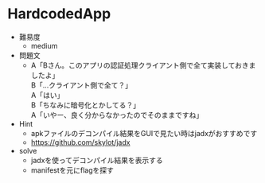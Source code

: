 # HardcodedApp
- 難易度
  - medium
- 問題文
  - A「Bさん。このアプリの認証処理クライアント側で全て実装しておきましたよ」<br>
  B「...クライアント側で全て？」<br>
  A「はい」<br>
  B「ちなみに暗号化とかしてる？」<br>
  A「いやー、良く分からなかったのでそのままですね」
- Hint
  - apkファイルのデコンパイル結果をGUIで見たい時はjadxがおすすめです
  - https://github.com/skylot/jadx
- solve
  - jadxを使ってデコンパイル結果を表示する
  - manifestを元にflagを探す
